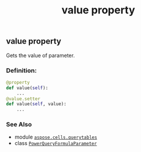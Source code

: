 ﻿---
title: value property
second_title: Aspose.Cells for Python via .NET API References
description: 
type: docs
weight: 100
url: /aspose.cells.querytables/powerqueryformulaparameter/value/
is_root: false
---

## value property


Gets the value of parameter.
### Definition:
```python
@property
def value(self):
    ...
@value.setter
def value(self, value):
    ...
```

### See Also
* module [`aspose.cells.querytables`](../../)
* class [`PowerQueryFormulaParameter`](/cells/python-net/aspose.cells.querytables/powerqueryformulaparameter)
